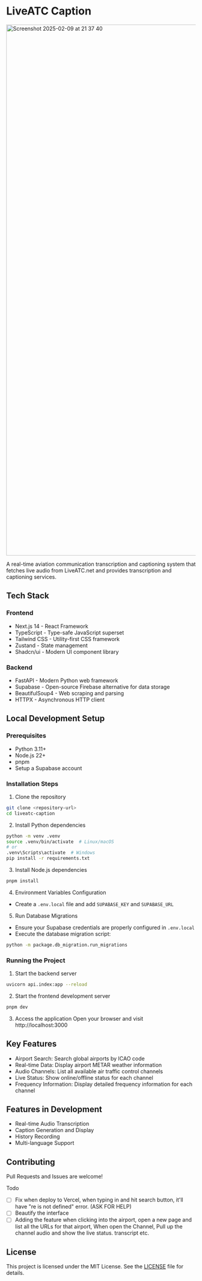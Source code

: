 # LiveATC Caption

<img width="1410" alt="Screenshot 2025-02-09 at 21 37 40" src="https://github.com/user-attachments/assets/35f96257-0b79-43a0-8b70-b057c72bd143" />

A real-time aviation communication transcription and captioning system that fetches live audio from LiveATC.net and provides transcription and captioning services.

## Tech Stack

### Frontend
- Next.js 14 - React Framework
- TypeScript - Type-safe JavaScript superset
- Tailwind CSS - Utility-first CSS framework
- Zustand - State management
- Shadcn/ui - Modern UI component library

### Backend
- FastAPI - Modern Python web framework
- Supabase - Open-source Firebase alternative for data storage
- BeautifulSoup4 - Web scraping and parsing
- HTTPX - Asynchronous HTTP client

## Local Development Setup

### Prerequisites
- Python 3.11+
- Node.js 22+
- pnpm
- Setup a Supabase account

### Installation Steps

1. Clone the repository
```bash
git clone <repository-url>
cd liveatc-caption
```

2. Install Python dependencies
```bash
python -m venv .venv
source .venv/bin/activate  # Linux/macOS
# or
.venv\Scripts\activate  # Windows
pip install -r requirements.txt
```

3. Install Node.js dependencies
```bash
pnpm install
```

4. Environment Variables Configuration
- Create a `.env.local` file and add `SUPABASE_KEY` and `SUPABASE_URL`

5. Run Database Migrations
- Ensure your Supabase credentials are properly configured in `.env.local`
- Execute the database migration script:
```bash
python -m package.db_migration.run_migrations
```

### Running the Project

1. Start the backend server
```bash
uvicorn api.index:app --reload
```

2. Start the frontend development server
```bash
pnpm dev
```

3. Access the application
Open your browser and visit http://localhost:3000

## Key Features

- Airport Search: Search global airports by ICAO code
- Real-time Data: Display airport METAR weather information
- Audio Channels: List all available air traffic control channels
- Live Status: Show online/offline status for each channel
- Frequency Information: Display detailed frequency information for each channel

## Features in Development

- Real-time Audio Transcription
- Caption Generation and Display
- History Recording
- Multi-language Support

## Contributing

Pull Requests and Issues are welcome!

Todo
- [ ] Fix when deploy to Vercel, when typing in
  and hit search button, it'll have "re is not defined" error. (ASK FOR HELP)
- [ ] Beautify the interface
- [ ] Adding the feature when clicking into the airport, open a new page and list all the URLs for that airport, When open the Channel, Pull up the channel audio and show the live status. transcript etc.

## License

This project is licensed under the MIT License. See the [LICENSE](LICENSE) file for details.
